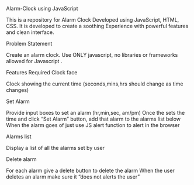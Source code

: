 Alarm-Clock using JavaScript

This is a repository for Alarm Clock Developed using JavaScript, HTML, CSS.
It is developed to create a soothing Experience with powerful features and clean interface.

Problem Statement

Create an alarm clock. Use ONLY javascript, no libraries or frameworks allowed for Javascript .

Features Required
Clock face

Clock showing the current time (seconds,mins,hrs should change as time changes)

Set Alarm

Provide input boxes to set an alarm (hr,min,sec, am/pm)
Once the sets the time and click “Set Alarm” button, add that alarm to the alarms list below
When the alarm goes of just use JS alert function to alert in the browser

Alarms list

Display a list of all the alarms set by user

Delete alarm

For each alarm give a delete button to delete the alarm
When the user deletes an alarm make sure it “does not alerts the user”
